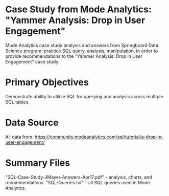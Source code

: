 # Case Study from Mode Analytics: "Yammer Analysis: Drop in User Engagement"

Mode Analytics case study analysis and answers from Springboard Data Science program: practice SQL query, analysis, manipulation, in order to provide recommendations to the "Yammer Analysis: Drop in User Engagement" case study.

# Primary Objectives

Demonstrate ability to utilize SQL for querying and analysis across multiple SQL tables. 

# Data Source

All data from: https://community.modeanalytics.com/sql/tutorial/a-drop-in-user-engagement/

# Summary Files

"SQL-Case-Study-JMayer-Answers-Apr17.pdf" - analysis, charts, and recommendations.
"SQL-Queries.txt" - all SQL queries used in Mode Analytics.